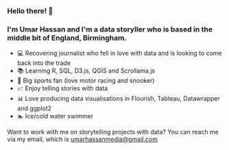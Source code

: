 ### Hello there! 👋

### I'm Umar Hassan and I'm a data storyller who is based in the middle bit of England, Birmingham. 

- 💻 Recovering journalist who fell in love with data and is looking to come back into the trade
- 📚 Learning R, SQL, D3.js, QGIS and Scrollama.js
- 🏁 Big sports fan (love motor racing and snooker)
- 📈 Enjoy telling stories with data
- 📊 Love producing data visualisations in Flourish, Tableau, Datawrapper and ggplot2
- 🏊 Ice/cold water swimmer

Want to work with me on storytelling projects with data? You can reach me via my email, which is umarhassanmedia@gmail.com

